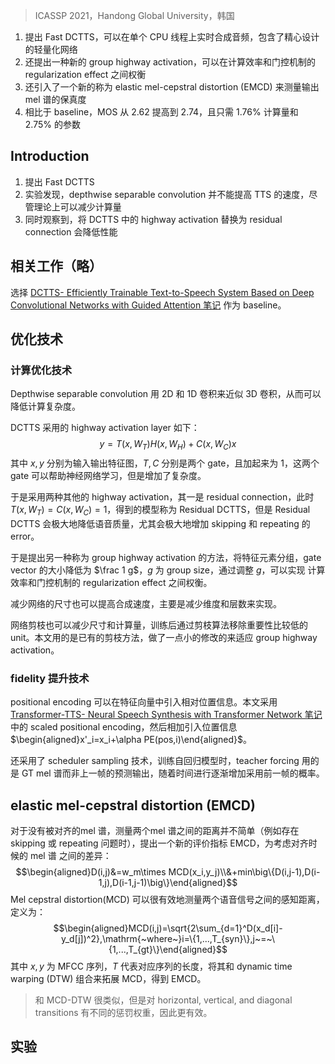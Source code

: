 > ICASSP 2021，Handong Global University，韩国

1.  提出 Fast DCTTS，可以在单个 CPU 线程上实时合成音频，包含了精心设计的轻量化网络
2. 还提出一种新的 group highway activation，可以在计算效率和门控机制的 regularization effect 之间权衡
3. 还引入了一个新的称为 elastic mel-cepstral distortion (EMCD) 来测量输出 mel 谱的保真度
4. 相比于 baseline，MOS 从 2.62 提高到 2.74，且只需 1.76% 计算量和 2.75% 的参数

## Introduction

1. 提出 Fast DCTTS
2. 实验发现，depthwise separable convolution 并不能提高 TTS 的速度，尽管理论上可以减少计算量
3. 同时观察到，将 DCTTS 中的 highway activation 替换为 residual connection 会降低性能

## 相关工作（略）

选择 [DCTTS- Efficiently Trainable Text-to-Speech System Based on Deep Convolutional Networks with Guided Attention 笔记](DCTTS-%20Efficiently%20Trainable%20Text-to-Speech%20System%20Based%20on%20Deep%20Convolutional%20Networks%20with%20Guided%20Attention%20笔记.md) 作为 baseline。

## 优化技术

### 计算优化技术

Depthwise separable convolution 用 2D 和 1D 卷积来近似 3D 卷积，从而可以降低计算复杂度。

DCTTS 采用的 highway activation layer 如下：
$$y=T(x,W_T)H(x,W_H)+C(x,W_C)x$$
其中 $x,y$ 分别为输入输出特征图，$T,C$ 分别是两个 gate，且加起来为 1，这两个 gate 可以帮助神经网络学习，但是增加了复杂度。

于是采用两种其他的 highway activation，其一是 residual connection，此时 $T(x,W_T)=C(x,W_C)=1$，得到的模型称为 Residual DCTTS，但是 Residual DCTTS 会极大地降低语音质量，尤其会极大地增加 skipping 和 repeating 的 error。

于是提出另一种称为 group highway activation 的方法，将特征元素分组，gate vector 的大小降低为 $\frac 1 g$，$g$ 为 group size，通过调整 $g$，可以实现 计算效率和门控机制的 regularization effect 之间权衡。

减少网络的尺寸也可以提高合成速度，主要是减少维度和层数来实现。

网络剪枝也可以减少尺寸和计算量，训练后通过剪枝算法移除重要性比较低的 unit。本文用的是已有的剪枝方法，做了一点小的修改的来适应 group highway activation。

### fidelity 提升技术

positional encoding 可以在特征向量中引入相对位置信息。本文采用 [Transformer-TTS- Neural Speech Synthesis with Transformer Network 笔记](../Transformer-TTS-%20Neural%20Speech%20Synthesis%20with%20Transformer%20Network%20笔记.md) 中的 scaled positional encoding，然后相加引入位置信息 $\begin{aligned}x'_i=x_i+\alpha PE(pos,i)\end{aligned}$。

还采用了 scheduler sampling 技术，训练自回归模型时，teacher forcing 用的是 GT mel 谱而非上一帧的预测输出，随着时间进行逐渐增加采用前一帧的概率。

## elastic mel-cepstral distortion (EMCD)

对于没有被对齐的mel 谱，测量两个mel 谱之间的距离并不简单（例如存在 skipping 或 repeating 问题时），提出一个新的评价指标 EMCD，为考虑对齐时候的 mel 谱 之间的差异：
$$\begin{aligned}D(i,j)&=w_m\times MCD(x_i,y_j)\\&+min\big\{D(i,j-1),D(i-1,j),D(i-1,j-1)\big\}\end{aligned}$$
Mel cepstral distortion(MCD) 可以很有效地测量两个语音信号之间的感知距离，定义为：
$$\begin{aligned}MCD(i,j)=\sqrt{2\sum_{d=1}^D(x_d[i]-y_d[j])^2},\mathrm{~where~}i=\{1,...,T_{syn}\},j~=~\{1,...,T_{gt}\}\end{aligned}$$
其中 $x,y$ 为 MFCC 序列，$T$ 代表对应序列的长度，将其和 dynamic time warping (DTW) 组合来拓展 MCD，得到 EMCD。
> 和 MCD-DTW 很类似，但是对 horizontal, vertical, and diagonal transitions 有不同的惩罚权重，因此更有效。


## 实验